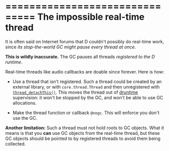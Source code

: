 ===============================
The impossible real-time thread
===============================

It is often said on Internet forums that D couldn't possibly do real-time work, since _its stop-the-world GC might pause every thread at once_.

**This is wildly inaccurate.** The GC pauses all threads _registered to the D runtime_.


Real-time threads like audio callbacks are doable since forever. Here is how:


- Use a thread that isn't registered. Such a thread could be created by an external library, or with `core.thread.Thread` and then unregistered with [`thread_detachThis()`](http://dlang.org/phobos/core_thread.html#.thread_detachThis). This moves the thread out of [druntime](https://github.com/D-Programming-Language/druntime) supervision: it won't be stopped by the GC, and won't be able to use GC allocations.

- Make the thread function or callback `@nogc`. This will enforce you don't use the GC.

**Another limitation:** Such a thread must not hold roots to GC objects. What it means is that you **can** use GC objects from the real-time thread, but these GC objects should be pointed to by registered threads to avoid them being collected.
